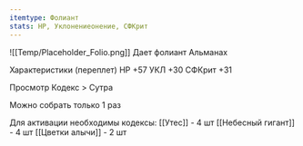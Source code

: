 ```yaml
---
itemtype: Фолиант
stats: HP, Уклонениеонение, СФКрит
---
```

![[Temp/Placeholder_Folio.png]]
Дает фолиант Альманах

Характеристики (переплет)
HP +57
УКЛ +30
СФКрит +31

Просмотр Кодекс > Сутра

Можно собрать только 1 раз

Для активации необходимы кодексы: 
[[Утес]]  - 4 шт
[[Небесный гигант]]  - 4 шт
[[Цветки алычи]]  - 2 шт

